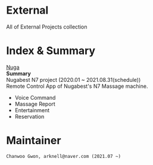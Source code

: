 # External

All of External Projects collection

# Index & Summary

[Nuga](https://github.com/Yonsei-Maist/Nuga.git)  
**Summary**  
Nugabest N7 project (2020.01 ~ 2021.08.31(schedule))  
Remote Control App of Nugabest's N7 Massage machine.  
- Voice Command
- Massage Report
- Entertainment
- Reservation

# Maintainer
```
Chanwoo Gwon, arknell@naver.com (2021.07 ~)
```
